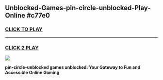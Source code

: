 
## Unblocked-Games-pin-circle-unblocked-Play-Online #c77e0
<h3>
<a href="https://news.freeplayer.one?title=pin-circle-unblocked&ref=3">CLICK TO PLAY</a></h3>
<hr>

<h3>
<a href="https://news.freeplayer.one?title=pin-circle-unblocked&ref=3">CLICK 2 PLAY</a>
  
</h3>

<a href="https://news.freeplayer.one?title=pin-circle-unblocked&ref=3"><img src="https://clearcache.store/games.png"></a>


**pin-circle-unblocked games unblocked: Your Gateway to Fun and Accessible Online Gaming**
